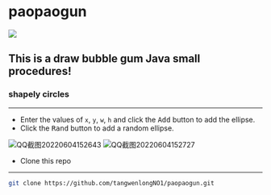 # paopaogun
<img src="https://img.shields.io/github/languages/code-size/tangwenlongNO1/paopaogun"></img>
## This is a draw bubble gum Java small procedures!
### shapely circles
*****
- Enter the values of ``x``,  ``y``,  ``w``,  ``h``  and click the <kbd>Add</kbd> button to add the ellipse.
- Click the <kbd>Rand</kbd> button to add a random ellipse.

![QQ截图20220604152643](https://user-images.githubusercontent.com/106858241/171989533-cc1bd8c7-f1d9-46e5-b11b-e532a70d0e13.jpg)
![QQ截图20220604152727](https://user-images.githubusercontent.com/106858241/171989544-f7445a4b-5282-4412-8bb1-4b4b325b8715.jpg)
* Clone this repo
-----
```bash
git clone https://github.com/tangwenlongNO1/paopaogun.git
```
